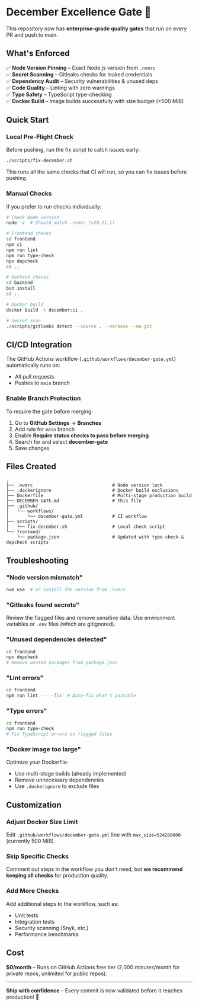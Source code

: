 # December Excellence Gate 🚀

This repository now has **enterprise-grade quality gates** that run on every PR and push to main.

## What's Enforced

✅ **Node Version Pinning** – Exact Node.js version from `.nvmrc`  
✅ **Secret Scanning** – Gitleaks checks for leaked credentials  
✅ **Dependency Audit** – Security vulnerabilities & unused deps  
✅ **Code Quality** – Linting with zero warnings  
✅ **Type Safety** – TypeScript type-checking  
✅ **Docker Build** – Image builds successfully with size budget (<500 MiB)

## Quick Start

### Local Pre-Flight Check

Before pushing, run the fix script to catch issues early:

```bash
./scripts/fix-december.sh
```

This runs all the same checks that CI will run, so you can fix issues before pushing.

### Manual Checks

If you prefer to run checks individually:

```bash
# Check Node version
node -v  # Should match .nvmrc (v20.11.1)

# Frontend checks
cd frontend
npm ci
npm run lint
npm run type-check
npx depcheck
cd ..

# Backend checks
cd backend
bun install
cd ..

# Docker build
docker build -t december:ci .

# Secret scan
./scripts/gitleaks detect --source . --verbose --no-git
```

## CI/CD Integration

The GitHub Actions workflow (`.github/workflows/december-gate.yml`) automatically runs on:
- All pull requests
- Pushes to `main` branch

### Enable Branch Protection

To require the gate before merging:

1. Go to **GitHub Settings** → **Branches**
2. Add rule for `main` branch
3. Enable **Require status checks to pass before merging**
4. Search for and select **december-gate**
5. Save changes

## Files Created

```
.
├── .nvmrc                              # Node version lock
├── .dockerignore                       # Docker build exclusions
├── Dockerfile                          # Multi-stage production build
├── DECEMBER-GATE.md                    # This file
├── .github/
│   └── workflows/
│       └── december-gate.yml           # CI workflow
├── scripts/
│   └── fix-december.sh                 # Local check script
└── frontend/
    └── package.json                    # Updated with type-check & depcheck scripts
```

## Troubleshooting

### "Node version mismatch"
```bash
nvm use  # or install the version from .nvmrc
```

### "Gitleaks found secrets"
Review the flagged files and remove sensitive data. Use environment variables or `.env` files (which are gitignored).

### "Unused dependencies detected"
```bash
cd frontend
npx depcheck
# Remove unused packages from package.json
```

### "Lint errors"
```bash
cd frontend
npm run lint -- --fix  # Auto-fix what's possible
```

### "Type errors"
```bash
cd frontend
npm run type-check
# Fix TypeScript errors in flagged files
```

### "Docker image too large"
Optimize your Dockerfile:
- Use multi-stage builds (already implemented)
- Remove unnecessary dependencies
- Use `.dockerignore` to exclude files

## Customization

### Adjust Docker Size Limit

Edit `.github/workflows/december-gate.yml` line with `max_size=524288000` (currently 500 MiB).

### Skip Specific Checks

Comment out steps in the workflow you don't need, but **we recommend keeping all checks** for production quality.

### Add More Checks

Add additional steps to the workflow, such as:
- Unit tests
- Integration tests
- Security scanning (Snyk, etc.)
- Performance benchmarks

## Cost

**$0/month** – Runs on GitHub Actions free tier (2,000 minutes/month for private repos, unlimited for public repos).

---

**Ship with confidence** – Every commit is now validated before it reaches production! 🎉
